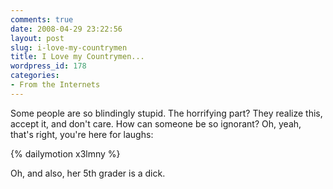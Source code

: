 ```yaml
---
comments: true
date: 2008-04-29 23:22:56
layout: post
slug: i-love-my-countrymen
title: I Love my Countrymen...
wordpress_id: 178
categories:
- From the Internets
---
```


Some people are so blindingly stupid. The horrifying part? They realize this, accept it, and don't care. How can someone be so ignorant? Oh, yeah, that's right, you're here for laughs:

{% dailymotion x3lmny %}

Oh, and also, her 5th grader is a dick.
